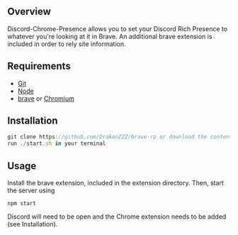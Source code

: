 ## Overview

Discord-Chrome-Presence allows you to set your Discord Rich Presence to whatever you're looking at it in Brave. An additional brave extension is included in order to rely site information.

## Requirements

- [Git](https://git-scm.com/)
- [Node](https://nodejs.org/en/)
- [brave](https://brave.com) or [Chromium](https://www.chromium.org/getting-involved/download-chromium)

## Installation

```javascript
git clone https://github.com/DrakonZZZ/brave-rp or download the content in zip format [7zip](https://www.7-zip.org/)
run ./start.sh in your terminal 
```

## Usage

Install the brave extension, included in the extension directory. Then, start the server using

```
npm start
```

Discord will need to be open and the Chrome extension needs to be added (see Installation).

